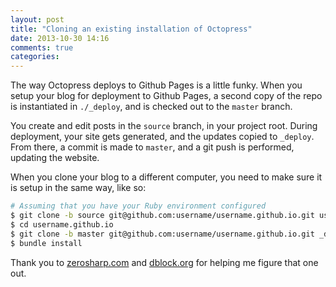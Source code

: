 ```yaml
---
layout: post
title: "Cloning an existing installation of Octopress"
date: 2013-10-30 14:16
comments: true
categories: 
---
```


The way Octopress deploys to Github Pages is a little funky. When you setup your blog for deployment to Github Pages, a second copy of the repo is instantiated in `./_deploy`, and is checked out to the `master` branch.

You create and edit posts in the `source` branch, in your project root. During deployment, your site gets generated, and the updates copied to `_deploy`. From there, a commit is made to `master`, and a git push is performed, updating the website.

When you clone your blog to a different computer, you need to make sure it is setup in the same way, like so:

``` bash
# Assuming that you have your Ruby environment configured
$ git clone -b source git@github.com:username/username.github.io.git username.github.io
$ cd username.github.io
$ git clone -b master git@github.com:username/username.github.io.git _deploy
$ bundle install
```

Thank you to [zerosharp.com](http://blog.zerosharp.com/clone-your-octopress-to-blog-from-two-places/) and [dblock.org](http://code.dblock.org/octopress-setting-up-a-blog-and-contributing-to-an-existing-one) for helping me figure that one out.
